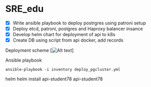 # SRE_edu


- [X] Write ansible playbook to deploy postrgres using patroni setup
- [X] Deploy etcd, patroni, postgres and Haproxy balancer insance
- [X] Develop helm chart for deployment of api to k8s
- [X] Create DB using script from api docker, add records

Deployment scheme
[![Alt text]([https://static.tildacdn.com/tild3835-6161-4534-a135-323838653733/image.png)]

Ansible playbook


```ansible-playbook -i inventory deploy_pgcluster.yml```


helm
helm install api-student78 api-student78 
